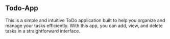## Todo-App

This is a simple and intuitive ToDo application built to help you organize and manage your tasks efficiently. With this app, you can add, view, and delete tasks in a straightforward interface.
